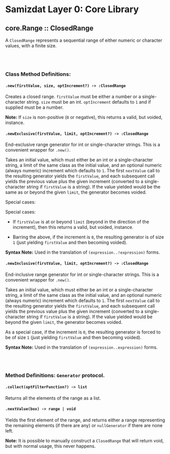 Samizdat Layer 0: Core Library
==============================

core.Range :: ClosedRange
-------------------------

A `ClosedRange` represents a sequential range of either numeric or
character values, with a finite size.


<br><br>
### Class Method Definitions:

#### `.new(firstValue, size, optIncrement?) -> :ClosedRange`

Creates a closed range. `firstValue` must be either a number or
a single-character string. `size` must be an int.
`optIncrement` defaults to `1` and if supplied must be a number.

**Note:** If `size` is non-positive (`0` or negative), this returns a valid,
but voided, instance.

#### `.newExclusive(firstValue, limit, optIncrement?) -> :ClosedRange`

End-exclusive range generator for int or single-character strings.
This is a convenient wrapper for `.new()`.

Takes an initial value, which must either be an int or a single-character
string, a limit of the same class as the initial value, and an optional
numeric (always numeric) increment which defaults to `1`. The first `nextValue`
call to the resulting generator yields the `firstValue`, and each subsequent
call yields the previous value plus the given increment (converted to a
single-character string if `firstValue` is a string). If the value yielded
would be the same as or beyond the given `limit`, the generator becomes
voided.

Special cases:

Special cases:

* If `firstValue` is at or beyond `limit` (beyond in the direction of the
  increment), then this returns a valid, but voided, instance.

* Barring the above, if the increment is `0`, the resulting generator is
  of size `1` (just yielding `firstValue` and then becoming voided).

**Syntax Note:** Used in the translation of `(expression..!expression)`
forms.

#### `.newInclusive(firstValue, limit, optIncrement?) -> :ClosedRange`

End-inclusive range generator for int or single-character strings.
This is a convenient wrapper for `.new()`.

Takes an initial value, which must either be an int or a single-character
string, a limit of the same class as the initial value, and an optional
numeric (always numeric) increment which defaults to `1`. The first `nextValue`
call to the resulting generator yields the `firstValue`, and each subsequent
call yields the previous value plus the given increment (converted to a
single-character string if `firstValue` is a string). If the value yielded
would be beyond the given `limit`, the generator becomes voided.

As a special case, if the increment is `0`, the resulting generator is
forced to be of size `1` (just yielding `firstValue` and then becoming
voided).

**Syntax Note:** Used in the translation of `(expression..expression)`
forms.


<br><br>
### Method Definitions: `Generator` protocol.

#### `.collect(optFilterFunction?) -> list`

Returns all the elements of the range as a list.

#### `.nextValue(box) -> range | void`

Yields the first element of the range, and returns either a range representing
the remaining elements (if there are any) or `nullGenerator` if there are
none left.

**Note:** It is possible to manually construct a `ClosedRange` that will
return void, but with normal usage, this never happens.

